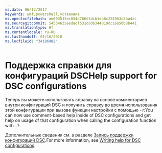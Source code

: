```yaml
---
ms.date: 06/12/2017
keywords: wmf,powershell,установка
ms.openlocfilehash: ae693513ec854d766d3dcb1ea8c285963c3aa4ac
ms.sourcegitcommit: 54534635eedacf531d8d6344019dc16a50b8b441
ms.translationtype: HT
ms.contentlocale: ru-RU
ms.lasthandoff: 05/16/2018
ms.locfileid: "34186982"
---
```

# <a name="help-support-for-dsc-configurations"></a><span data-ttu-id="7ad35-102">Поддержка справки для конфигураций DSC</span><span class="sxs-lookup"><span data-stu-id="7ad35-102">Help support for DSC configurations</span></span>

<span data-ttu-id="7ad35-103">Теперь вы можете использовать справку на основе комментариев внутри конфигураций DSC и получить справку во время использования этой конфигурации при вызове функции настройки с помощью `-?`:</span><span class="sxs-lookup"><span data-stu-id="7ad35-103">You can now use comment-based help inside of DSC configurations and get help on usage of that configuration when calling the configuration function with `-?`:</span></span>

<span data-ttu-id="7ad35-104">Дополнительные сведения см. в разделе [Запись поддержки конфигураций DSC](https://msdn.microsoft.com/powershell/dsc/confighelp).</span><span class="sxs-lookup"><span data-stu-id="7ad35-104">For more information, see [Writing help for DSC configurations](https://msdn.microsoft.com/powershell/dsc/confighelp).</span></span>
